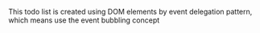 This todo list is created using DOM elements by event delegation pattern, which means use the event bubbling concept
